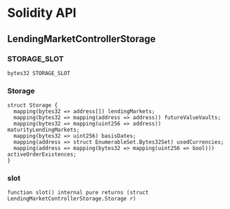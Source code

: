 # Solidity API

## LendingMarketControllerStorage

### STORAGE_SLOT

```solidity
bytes32 STORAGE_SLOT
```

### Storage

```solidity
struct Storage {
  mapping(bytes32 => address[]) lendingMarkets;
  mapping(bytes32 => mapping(address => address)) futureValueVaults;
  mapping(bytes32 => mapping(uint256 => address)) maturityLendingMarkets;
  mapping(bytes32 => uint256) basisDates;
  mapping(address => struct EnumerableSet.Bytes32Set) usedCurrencies;
  mapping(address => mapping(bytes32 => mapping(uint256 => bool))) activeOrderExistences;
}
```

### slot

```solidity
function slot() internal pure returns (struct LendingMarketControllerStorage.Storage r)
```

